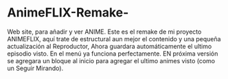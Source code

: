 # AnimeFLIX-Remake-
Web site, para añadir y ver ANIME. Este es el remake de mi proyecto ANIMEFLIX, aquí trate de estructural aun mejor el contenido y una pequeña actualización al Reproductor, Ahora guardara automáticamente el ultimo episodio visto. En el menú ya funciona perfectamente. EN próxima versión se agregara un bloque al inicio para agregar el ultimo animes visto (como un Seguir Mirando).
